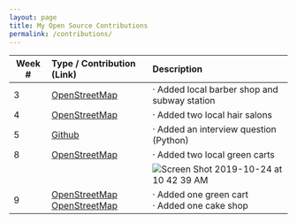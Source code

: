 ```yaml
---
layout: page
title: My Open Source Contributions
permalink: /contributions/
---
```


<!--
Type of the contribution should be "Wikipedia edit", "OpenStreet Map feature", "Project Documentation", "Project Code", "Blog Edit", etc.

The description should include a brief summary of what you did.

Replace the first row below with your contribution.

-->





| Week # | Type / Contribution (Link) | Description |
|---|:---|:---|
| 3 | [OpenStreetMap](https://www.openstreetmap.org/changeset/74404500) | · Added local barber shop and subway station |
| 4 | [OpenStreetMap](https://www.openstreetmap.org/changeset/74786743#map=19/40.77031/-73.95781) | · Added two local hair salons |
| 5 | [Github](https://github.com/adityaarakeri/Interview-solved/pull/7) | · Added an interview question (Python) |
| 8 | [OpenStreetMap](https://www.openstreetmap.org/edit#map=19/40.77301/-73.95819) | · Added two local green carts |
| | | ![Screen Shot 2019-10-24 at 10 42 39 AM](https://user-images.githubusercontent.com/30683150/67496938-32fe0880-f64b-11e9-97ce-3bea4c494479.png) |
| 9 | [OpenStreetMap](https://www.openstreetmap.org/node/6918676615#map=19/40.77794/-73.95147)<br> [OpenStreetMap](https://www.openstreetmap.org/changeset/76248010) | · Added one green cart<br> · Added one cake shop |
